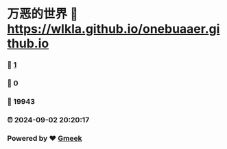 # 万恶的世界 :link: https://wlkla.github.io/onebuaaer.github.io 
### :page_facing_up: [1](https://wlkla.github.io/onebuaaer.github.io/tag.html) 
### :speech_balloon: 0 
### :hibiscus: 19943 
### :alarm_clock: 2024-09-02 20:20:17 
### Powered by :heart: [Gmeek](https://github.com/Meekdai/Gmeek)
